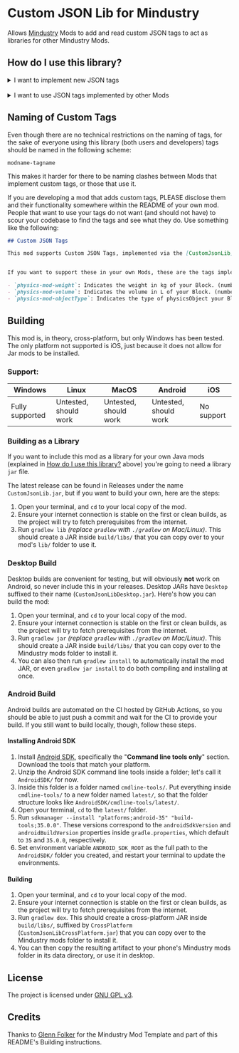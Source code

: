 # Custom JSON Lib for Mindustry

Allows [Mindustry](https://github.com/Anuken/Mindustry) Mods to add and read custom JSON tags to act as libraries for other Mindustry Mods.

## How do I use this library?

<details>
  <summary>I want to implement new JSON tags</summary>
  
  ## My mod is written in Java
  If your mod is written in Java (and is, hence, a Jar mod), use this method.
  
  1. **Add the library as a dependency in your** `mod.[h]json` **file:**
  
  > You can SKIP this step if your mod supports this library but does not *require* it to function.
  
  &nbsp;&nbsp;&nbsp;JSON:
  ```json
  "dependencies": [
    "pyguy.jsonlib"
  ]
  ```
  &nbsp;&nbsp;&nbsp;HJSON:
  ```
  dependencies: [
    pyguy.jsonlib
  ]
  ```
  
  2. **Add the library Jar file into your project as a Java dependency:**
  
  This is a necessary step before you can compile your mod, since the library Jar contains the methods (functions) used to access custom JSON tags.\
  To get the library file, either download the latest release of `CustomJsonLib.jar` (NOT `CustomJsonLibDesktop.jar`) from Releases, or compile your own (See [Building](#building) below).
  
  
  Copy the file into a directory called `lib/` you must create on your mod's root directory:
  ```
  - YourAwesomeMod/
    - src/
    - assets/
    - ...
    - lib/
      - CustomJsonLib.jar
  ```
  
  Assuming you're using Gradle as your build system, add the Jar file as a dependency in your mod's `build.gradle.kts`:
  ```kotlin
  project(":"){
    // ...
  
    dependencies{
      // ...
      compileOnly(files(layout.projectDirectory.dir("lib").file("CustomJsonLib.jar")))
    }
  
    // ...
  }
  ```
  If you are using other build systems, ensure that you are adding the library as a Compile Only dependency. This is VERY important and your mod will not work properly otherwise.
  
  
  Do note that most IDEs will not immediately detect the library after this step. Please restart your IDE or reload the Gradle script (ask your favorite Search Engine how to do this) for it to take effect.
  
  3. **Use the library**
  
  Now the library is part of your project. This does NOT mean it will be shipped with your Jar files, and it makes the files no larger, it just allows for compilation and usage of the library methods.
  
  
  The content table for JSON tags is created and ready to be used from your mod's `init()` method onward. If you plan on checking all content for custom JSON tags, it is recommended to do so after the client loads, like so:
  ```java
  @Override
  public void init()
  {
    Events.on(EventType.ClientLoadEvent.class, event -> {
      // Your code here
    });
  }
  ```
  
  To know what methods this library supports, see [Using the Library](#using-the-library) below.
  
  <br/>
  
  ## My mod is written in JavaScript and [H]JSON
  If your mod is written in JavaScript and [H]JSON (and is, hence, a standard Mindustry mod), use this method.
  
  1. **Add the library as a dependency in your** `mod.[h]json` **file:**
  
  > You can SKIP this step if your mod supports this library but does not *require* it to function.
  
  &nbsp;&nbsp;&nbsp;JSON:
  ```json
  "dependencies": [
    "pyguy.jsonlib"
  ]
  ```
  &nbsp;&nbsp;&nbsp;HJSON:
  ```
  dependencies: [
    pyguy.jsonlib
  ]
  ```
  
  2. **Create a reference to JsonLibWrapper for your mod:**
  
  Modded classpaths are not included into Rhino JS by default (this means that you cannot directly access the library from JS, you need some work for it).\
  For this very reason, you need to create a reference that you can use within your mod. To do this, append this to the end of your `main.js` script:
  ```javascript
  var JsonLibWrapper = null;
  Events.on(ClientLoadEvent, event => {
    let jsonLibMod = Vars.mods.getMod("pyguy.jsonlib");
  
    if (jsonLibMod)
    {
      if (jsonLibMod.enabled()) JsonLibWrapper = jsonLibMod.loader.loadClass("pyguy.jsonlib.JsonLibWrapper").newInstance();
    }
  
    if (JsonLibWrapper)
    {
      // Your code here
    }
  });
  ```
  
  After this is executed, JsonLibWrapper will have one of two values: `null` if the CustomJsonLib is not currently installed in Mindustry, or the API object that you can use to work with the library otherwise.
  Do note that only AFTER the client has loaded will JsonLibWrapper have a value, and if CustomJsonLib is not installed in Mindustry, it will not throw an error but rather it will not execute your code at all.
  
  3. **Use the library**
  
  Now the library is part of your project.\
  To know what methods this library supports, see [Using the Library](#using-the-library) below
</details>

<br/>

<details>
  <summary>I want to use JSON tags implemented by other Mods</summary>
  
  <br/>
  
  To add custom tags implemented by other Mods, follow this structure:

  
  Let's say you want to add to a block named `weigthedBomb` a tag called `weight` from a mod whose internal name is `physics-mod`, and a tag called `explosionSize` from a mod whose internal name is `super-explosions`.

  In your content's [h]json file you'd add the following:
  
  &nbsp;&nbsp;&nbsp;JSON (weightedBomb.json):
  ```json
  {
    "type": "Block",

    ...

    "customJson": [
      "physics-mod-weight": 45,
      "super-explosions-explosionSize": "huge"
    ]
  }
  ```
  &nbsp;&nbsp;&nbsp;HJSON (weightedBomb.hjson):
  ```
  type: Block

  ...

  customJson: [
    physics-mod-weight: 45,
    super-explosions-explosionSize: huge
  ]
  ```

  > IMPORTANT: `type` here is added for illustration purposes only. The only part that matters is the `customJson` array.

</details>

## Naming of Custom Tags

Even though there are no technical restrictions on the naming of tags, for the sake of everyone using this library (both users and developers) tags should be named in the following scheme:


`modname-tagname`

This makes it harder for there to be naming clashes between Mods that implement custom tags, or those that use it.


If you are developing a mod that adds custom tags, PLEASE disclose them and their functionality somewhere within the README of your own mod. People that want to use your tags do not want (and should not have) to scour your codebase to find the tags and see what they do. Use something like the following:

```markdown
## Custom JSON Tags

This mod supports Custom JSON Tags, implemented via the [CustomJsonLib](https://github.com/ThePythonGuy3/CustomJsonLib) by ThePythonGuy3.


If you want to support these in your own Mods, these are the tags implemented:

- `physics-mod-weight`: Indicates the weight in kg of your Block. (number)
- `physics-mod-volume`: Indicates the volume in L of your Block. (number)
- `physics-mod-objectType`: Indicates the type of physicsObject your Block is. Options: [`sphere`, `staticMesh`, `breakableObject`] (string)
```

## Building

This mod is, in theory, cross-platform, but only Windows has been tested. The only platform not supported is iOS, just because it does not allow for Jar mods to be installed.


### Support:
| Windows         | Linux                 | MacOS                 | Android               | iOS        |
|-----------------|-----------------------|-----------------------|-----------------------|------------|
| Fully supported | Untested, should work | Untested, should work | Untested, should work | No support |

### Building as a Library

If you want to include this mod as a library for your own Java mods (explained in [How do I use this library?](#how-do-i-use-this-library) above) you're going to need a library `jar` file.

The latest release can be found in Releases under the name `CustomJsonLib.jar`, but if you want to build your own, here are the steps:
1. Open your terminal, and `cd` to your local copy of the mod.
2. Ensure your internet connection is stable on the first or clean builds, as the project will try to fetch prerequisites from the internet.
3. Run `gradlew lib` *(replace `gradlew` with `./gradlew` on Mac/Linux)*. This should create a JAR inside `build/libs/` that you can copy over to your mod's `lib/` folder to use it.

### Desktop Build

Desktop builds are convenient for testing, but will obviously **not** work on Android, so never include this in your releases. Desktop JARs have `Desktop` suffixed to their name (`CustomJsonLibDesktop.jar`). Here's how you can build the mod:

1. Open your terminal, and `cd` to your local copy of the mod.
2. Ensure your internet connection is stable on the first or clean builds, as the project will try to fetch prerequisites from the internet.
3. Run `gradlew jar` *(replace `gradlew` with `./gradlew` on Mac/Linux)*. This should create a JAR inside `build/libs/` that you can copy over to the Mindustry mods folder to install it.
4. You can also then run `gradlew install` to automatically install the mod JAR, or even `gradlew jar install` to do both compiling and installing at once.

### Android Build

Android builds are automated on the CI hosted by GitHub Actions, so you should be able to just push a commit and wait for the CI to provide your build. If you still want to build locally, though, follow these steps.

#### Installing Android SDK
1. Install [Android SDK](https://developer.android.com/studio#command-line-tools-only), specifically the "**Command line tools only**" section. Download the tools that match your platform.
2. Unzip the Android SDK command line tools inside a folder; let's call it `AndroidSDK/` for now.
3. Inside this folder is a folder named `cmdline-tools/`. Put everything inside `cmdline-tools/` to a new folder named `latest/`, so that the folder structure looks like `AndroidSDK/cmdline-tools/latest/`.
4. Open your terminal, `cd` to the `latest/` folder.
5. Run `sdkmanager --install "platforms;android-35" "build-tools;35.0.0"`. These versions correspond to the `androidSdkVersion` and `androidBuildVersion` properties inside `gradle.properties`, which default to `35` and `35.0.0`, respectively.
6. Set environment variable `ANDROID_SDK_ROOT` as the full path to the `AndroidSDK/` folder you created, and restart your terminal to update the environments.

#### Building
1. Open your terminal, and `cd` to your local copy of the mod.
2. Ensure your internet connection is stable on the first or clean builds, as the project will try to fetch prerequisites from the internet.
3. Run `gradlew dex`. This should create a cross-platform JAR inside `build/libs/`, suffixed by `CrossPlatform` (`CustomJsonLibCrossPlatform.jar`) that you can copy over to the Mindustry mods folder to install it.
4. You can then copy the resulting artifact to your phone's Mindustry mods folder in its data directory, or use it in desktop.

## License

The project is licensed under [GNU GPL v3](/LICENSE).

## Credits

Thanks to [Glenn Folker](https://github.com/GlennFolker) for the Mindustry Mod Template and part of this README's Building instructions.
